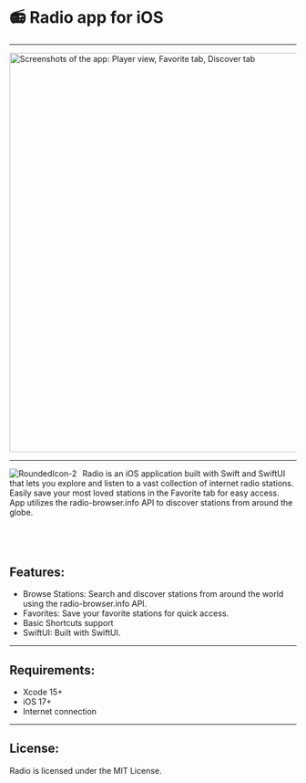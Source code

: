 # 📻 Radio app for iOS

---

<img src="https://github.com/martin-desktops/radioAppiOS/assets/64419373/b19b959f-6cfb-47ae-8a33-eb5662c3a4b7" width=700 alt="Screenshots of the app: Player view, Favorite tab, Discover tab" />

---
<div>
    <img align="left" src="https://github.com/martin-desktops/radioAppiOS/assets/64419373/1688d77c-0692-4582-b89f-3414be6f4eab" alt="RoundedIcon-2" style="float: left; margin-right: 10px;" />
    <p>Radio is an iOS application built with Swift and SwiftUI that lets you explore and listen to a vast collection of internet radio stations. Easily save your most loved stations in the Favorite tab for easy access. App utilizes the radio-browser.info API to discover stations from around the globe.</p>
</div>

‎‎
‎
‎
‎
‎
‎
‎
---



## Features:

- Browse Stations: Search and discover stations from around the world using the radio-browser.info API.
- Favorites: Save your favorite stations for quick access.
- Basic Shortcuts support
- SwiftUI: Built with SwiftUI.

--- 

## Requirements:
- Xcode 15+
- iOS 17+
- Internet connection

---

## License:
Radio is licensed under the MIT License.

